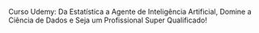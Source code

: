 Curso Udemy: Da Estatística a Agente de Inteligência Artificial, Domine a Ciência de Dados e Seja um Profissional Super Qualificado! 
